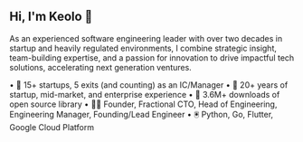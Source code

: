 ## Hi, I'm Keolo 👋

As an experienced software engineering leader with over two decades in startup and heavily regulated environments, I combine strategic insight, team-building expertise, and a passion for innovation to drive impactful tech solutions, accelerating next generation ventures.

• 🚀 15+ startups, 5 exits (and counting) as an IC/Manager
• 🦾 20+ years of startup, mid-market, and enterprise experience
• 🙌 3.6M+ downloads of open source library
• 👨‍🚀 Founder, Fractional CTO, Head of Engineering, Engineering Manager, Founding/Lead Engineer
• 🖲️ Python, Go, Flutter, Google Cloud Platform
